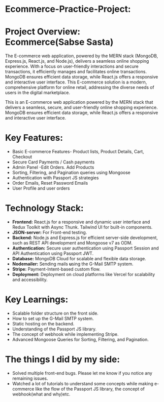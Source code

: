 # Ecommerce-Practice-Project:

# **Project Overview:** Ecommerce(**Sabse Sasta**)

The E-commerce web application, powered by the MERN stack (MongoDB, Express.js, React.js, and Node.js), delivers a seamless online shopping experience. With a focus on user-friendly interactions and secure transactions, it efficiently manages and facilitates online transactions. MongoDB ensures efficient data storage, while React.js offers a responsive and interactive user interface. This E-commerce solution is a modern, comprehensive platform for online retail, addressing the diverse needs of users in the digital marketplace.

This is an E-commerce web application powered by the MERN stack that delivers a seamless, secure, and user-friendly online shopping experience. MongoDB ensures efficient data storage, while React.js offers a responsive and interactive user interface.

# **Key Features:**

- Basic E-commerce Features- Product lists, Product Details, Cart, Checkout
- Secure Card Payments / Cash payments
- Admin Panel -Edit Orders. Add Products
- Sorting, Filtering, and Pagination queries using Mongoose
- Authentication with Passport JS strategies
- Order Emails, Reset Password Emails
- User Profile and user orders

# **Technology Stack:**

- **Frontend:** React.js for a responsive and dynamic user interface and Redux Toolkit with Async Thunk. Tailwind UI for built-in components.
- **JSON-server:** For Front-end testing.
- **Backend:** Node.js and Express.js for efficient server-side development, such as REST API development and Mongoose v7 as ODM.
- **Authentication:** Secure user authentication using Passport Session and API Authentication using Passport JWT.
- **Database:** MongoDB Cloud for scalable and flexible data storage.
- **Nodemailer:** Sending mails **u**sing the G-Mail SMTP system.
- **Stripe:**  Payment-Intent-based custom flow.
- **Deployment:** Deployment on cloud platforms like Vercel for scalability and accessibility.

# **Key Learnings:**

- Scalable folder structure on the front side.
- How to set up the G-Mail SMTP system.
- Static hosting on the backend.
- Understanding of the Passport JS library.
- The concept of webhook while implementing Stripe.
- Advanced Mongoose Queries for Sorting, Filtering, and Pagination.

# The things I did by my side:

- Solved multiple front-end bugs. Please let me know if you notice any remaining issues.
- Watched a lot of tutorials to understand some concepts while making e-commerce like the flow of the Passport JS library, the concept of webhook(what and why)etc.